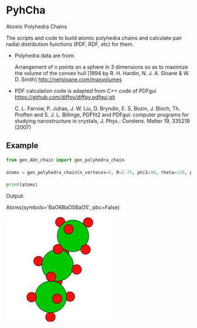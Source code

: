 # PyhCha

Atomic Polyhedra Chains

The scripts and code to build atomic polyhedra chains and calculate pair radial distribution functions (PDF, RDF, etc) for them.

- Polyhedra data are from:

    Arrangement of n points on a sphere in 3 dimensions
    so as to maximize the volume of the convex hull
    [1994 by R. H. Hardin, N. J. A. Sloane & W. D. Smith]
    <http://neilsloane.com/maxvolumes>



- PDF calculation code is adapted from C++ code of PDFgui <https://github.com/diffpy/diffpy.pdfgui.git>

    C. L. Farrow, P. Juhas, J. W. Liu, D. Bryndin, E. S. Bozin,
    J. Bloch, Th. Proffen and S. J. L. Billinge, PDFfit2 and
    PDFgui: computer programs for studying nanostructure in
    crystals, J. Phys.: Condens.  Matter 19, 335219 (2007)
    
    
## Example

```python
from gen_AOn_chain import gen_polyhedra_chain

atoms = gen_polyhedra_chain(n_verteces=6, R=2.75, phi1=30, theta=120, phi2=30, A='Ba')

print(atoms)
```

Output:

Atoms(symbols='BaO6BaO5BaO5', pbc=False)


![doc image](doc/image.png)


